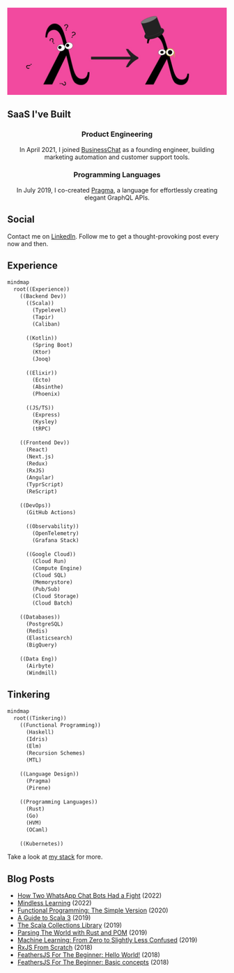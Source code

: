 <p align="center">
  <img src="./img/from-zero-to-hero.jpg" />
</p>

## SaaS I've Built

<h3><p align="center">Product Engineering</p></h3>
<p align="center">
  In April 2021, I joined <a href="https://businesschat.io">BusinessChat</a> as a founding engineer, building marketing automation and customer support tools.
</p>

<h3><p align="center">Programming Languages</p></h3>
<p align="center">
  In July 2019, I co-created <a href="https://pragmalang.com/">Pragma</a>, a language for effortlessly creating elegant GraphQL APIs.
</p>

## Social
Contact me on [LinkedIn](https://linkedin.com/in/muhammad-tabaza). Follow me to get a thought-provoking post every now and then.

## Experience
```mermaid
mindmap
  root((Experience))
    ((Backend Dev))
      ((Scala))
        (Typelevel)
        (Tapir)
        (Caliban)

      ((Kotlin))
        (Spring Boot)
        (Ktor)
        (Jooq)
  
      ((Elixir))
        (Ecto)
        (Absinthe)
        (Phoenix)
  
      ((JS/TS))
        (Express)
        (Kysley)
        (tRPC)
      
    ((Frontend Dev))
      (React)
      (Next.js)
      (Redux)
      (RxJS)
      (Angular)
      (TyprScript)
      (ReScript)
      
    ((DevOps))
      (GitHub Actions)

      ((Observability))
        (OpenTelemetry)
        (Grafana Stack)

      ((Google Cloud))
        (Cloud Run)
        (Compute Engine)
        (Cloud SQL)
        (Memorystore)
        (Pub/Sub)
        (Cloud Storage)
        (Cloud Batch)

    ((Databases))
      (PostgreSQL)
      (Redis)
      (Elasticsearch)
      (BigQuery)

    ((Data Eng))
      (Airbyte)
      (Windmill)
```

## Tinkering
```mermaid
mindmap
  root((Tinkering))
    ((Functional Programming))
      (Haskell)
      (Idris)
      (Elm)
      (Recursion Schemes)
      (MTL)
    
    ((Language Design))
      (Pragma)
      (Pirene)

    ((Programming Languages))
      (Rust)
      (Go)
      (HVM)
      (OCaml)

    ((Kubernetes))
```

Take a look at [my stack](https://github.com/stars/m-tabaza/lists/my-stack) for more.

## Blog Posts
* [How Two WhatsApp Chat Bots Had a Fight](https://www.linkedin.com/pulse/how-two-whatsaapp-chat-bots-had-fight-muhammad-tabaza/) (2022)
* [Mindless Learning](https://github.com/Tabzz98/Tabzz98/blob/main/blog/Mindless%20Learning.md) (2022)
* [Functional Programming: The Simple Version](https://medium.com/heavenlyx/functional-programming-the-simple-version-63fe10678f6e) (2020)
* [A Guide to Scala 3](https://medium.com/heavenlyx/a-guide-to-scala-3-8a3bad7eee71) (2019)
* [The Scala Collections Library](https://medium.com/heavenlyx/the-scala-collections-library-173ca624fb8d) (2019)
* [Parsing The World with Rust and POM](https://medium.com/heavenlyx/parsing-the-world-with-rust-and-pom-77e0e8b5313d) (2019)
* [Machine Learning: From Zero to Slightly Less Confused](https://dev.to/tabz_98/machine-learning-from-zero-to-slightly-less-confused-2bal) (2019)
* [RxJS From Scratch](https://medium.com/@muhammadtabaza/rxjs-almost-from-scratch-3a8b9e8b6d80) (2018)
* [FeathersJS For The Beginner: Hello World!](https://medium.com/@muhammadtabaza/feathersjs-for-the-beginner-hello-world-262ca46f7db7) (2018)
* [FeathersJS For The Beginner: Basic concepts](https://medium.com/@muhammadtabaza/feathersjs-for-the-beginner-basic-concepts-b5abba2e888a) (2018)
